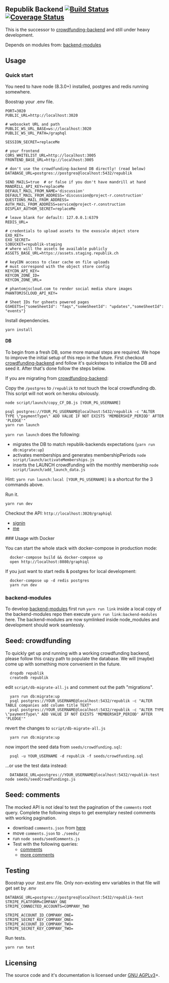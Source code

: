 Republik Backend [![Build Status](https://travis-ci.org/orbiting/republik-backend.svg?branch=master)](https://travis-ci.org/orbiting/republik-backend) [![Coverage Status](https://coveralls.io/repos/github/orbiting/republik-backend/badge.svg?branch=master)](https://coveralls.io/github/orbiting/republik-backend?branch=master)
-----------------

This is the successor to [crowdfunding-backend](https://github.com/orbiting/republik-backend) and still under heavy development.

Depends on modules from: [backend-modules](https://github.com/orbiting/backend-modules)

## Usage

### Quick start
You need to have node (8.3.0+) installed, postgres and redis running somewhere.

Boostrap your .env file.
```
PORT=3020
PUBLIC_URL=http://localhost:3020

# websocket URL and path
PUBLIC_WS_URL_BASE=ws://localhost:3020
PUBLIC_WS_URL_PATH=/graphql

SESSION_SECRET=replaceMe

# your frontend
CORS_WHITELIST_URL=http://localhost:3005
FRONTEND_BASE_URL=http://localhost:3005

# don't use the crowdfunding-backend DB directly! (read below)
DATABASE_URL=postgres://postgres@localhost:5432/republik

SEND_MAILS=true  # or false if you don't have mandrill at hand
MANDRILL_API_KEY=replaceMe
DEFAULT_MAIL_FROM_NAME='discussion'
DEFAULT_MAIL_FROM_ADDRESS='discussion@project-r.construction'
QUESTIONS_MAIL_FROM_ADDRESS=
AUTH_MAIL_FROM_ADDRESS=service@project-r.construction
DISPLAY_AUTHOR_SECRET=replaceMe

# leave blank for default: 127.0.0.1:6379
REDIS_URL=

# credentials to upload assets to the exoscale object store
EXO_KEY=
EXO_SECRET=
S3BUCKET=republik-staging
# where will the assets be available publicly
ASSETS_BASE_URL=https://assets.staging.republik.ch

# keyCDN access to clear cache on file uploads
# must correspond with the object store config
KEYCDN_API_KEY=
KEYCDN_ZONE_ID=
KEYCDN_ZONE_URL=

# phantomjscloud.com to render social media share images
PHANTOMJSCLOUD_API_KEY=

# Sheet IDs for gsheets powered pages
GSHEETS={"someSheetId": "faqs","someSheetId": "updates","someSheetId": "events"}
```

Install dependencies.
```
yarn install
```

#### DB
To begin from a fresh DB, some more manual steps are required. We hope to improve the initial setup of this repo in the future.
First checkout [crowdfunding-backend](https://github.com/orbiting/crowdfunding-backend) and follow it's quicksteps to initialize the DB and seed it.
After that's done follow the steps below.


If you are migrating from [crowdfunding-backend](https://github.com/orbiting/crowdfunding-backend):

Copy the `/postgres` to `/republik` to not touch the local crowdfunding db. This script will not work on heroku obviously.
```
node script/launch/copy_CF_DB.js [YOUR_PG_USERNAME]
```

```
psql postgres://YOUR_PG_USERNAME@localhost:5432/republik -c "ALTER TYPE \"paymentType\" ADD VALUE IF NOT EXISTS 'MEMBERSHIP_PERIOD' AFTER 'PLEDGE'"
yarn run launch
```
`yarn run launch` does the following:
 - migrates the DB to match republik-backends expectations (`yarn run db:migrate:up`)
 - activates memberships and generates membershipPeriods `node script/launch/activateMemberships.js`
 - inserts the LAUNCH crowdfunding with the monthly membership `node script/launch/add_launch_data.js`

Hint: `yarn run launch:local [YOUR_PG_USERNAME]` is a shortcut for the 3 commands above.


Run it.
```
yarn run dev
```

Checkout the API: `http://localhost:3020/graphiql`
- [signin](http://localhost:3020/graphiql?query=mutation%20%7BsignIn(email%3A%20%22patrick.recher%40project-r.construction%22)%20%7B%0A%20%20phrase%0A%7D%7D)
- [me](http://localhost:3020/graphiql?query=query%20%7Bme%20%7B%0A%20%20id%0A%20%20email%0A%7D%7D)

### Usage with Docker

You can start the whole stack with docker-compose in production mode:
```
  docker-compose build && docker-compose up
  open http://localhost:8080/graphiql
```

If you just want to start redis & postgres for local development:
```
  docker-compose up -d redis postgres
  yarn run dev
```

### backend-modules
To develop [backend-modules](https://github.com/orbiting/backend-modules) first run `yarn run link` inside a local copy of the backend-modules repo then execute `yarn run link:backend-modules` here. The backend-modules are now symlinked inside node_modules and development should work seamlessly.

## Seed: crowdfunding

To quickly get up and running with a working crowdfunding backend, please follow this crazy path to populate the database. We will (maybe) come up with something more convenient in the future.

```
  dropdb republik
  createdb republik
```

edit `script/db-migrate-all.js` and comment out the path "migrations".

```
  yarn run db:migrate:up
  psql postgres://YOUR_USERNAME@localhost:5432/republik -c "ALTER TABLE companies add column title TEXT"
  psql postgres://YOUR_USERNAME@localhost:5432/republik -c "ALTER TYPE \"paymentType\" ADD VALUE IF NOT EXISTS 'MEMBERSHIP_PERIOD' AFTER 'PLEDGE'"
```

revert the changes to `script/db-migrate-all.js`

```
  yarn run db:migrate:up
```

now import the seed data from `seeds/crowdfunding.sql`:

```
  psql -u YOUR_USERNAME -d republik -f seeds/crowdfunding.sql
```

...or use the test data instead:

```
  DATABASE_URL=postgres://YOUR_USERNAME@localhost:5432/republik-test node seeds/seedCrowdfundings.js
```




## Seed: comments
The mocked API is not ideal to test the pagination of the `comments` root query. Complete the following steps to get exemplary nested comments with working pagination.
- download `comments.json` from [here](https://comments-tqtwgqaery.now.sh)
- move `comments.json` to `./seeds/`
- run `node seeds/seedComments.js`
- Test with the following queries:
  - [comments](http://localhost:3020/graphiql?query=query%20getDiscussion(%24parentId%3A%20ID%2C%20%24after%3A%20String)%20%7B%0A%20%20discussions%20%7B%0A%20%20%20%20id%0A%20%20%20%20comments(first%3A%203%2C%20parentId%3A%20%24parentId%2C%20after%3A%20%24after%2C%20orderBy%3A%20HOT%2C%20orderDirection%3A%20DESC)%20%7B%0A%20%20%20%20%20%20...ConnectionInfo%0A%20%20%20%20%20%20nodes%20%7B%0A%20%20%20%20%20%20%20%20...Comment%0A%20%20%20%20%20%20%20%20comments%20%7B%0A%20%20%20%20%20%20%20%20%20%20...ConnectionInfo%0A%20%20%20%20%20%20%20%20%20%20nodes%20%7B%0A%20%20%20%20%20%20%20%20%20%20%20%20...Comment%0A%20%20%20%20%20%20%20%20%20%20%20%20comments%20%7B%0A%20%20%20%20%20%20%20%20%20%20%20%20%20%20...ConnectionInfo%0A%20%20%20%20%20%20%20%20%20%20%20%20%20%20nodes%20%7B%0A%20%20%20%20%20%20%20%20%20%20%20%20%20%20%20%20...Comment%0A%20%20%20%20%20%20%20%20%20%20%20%20%20%20%20%20comments%20%7B%0A%20%20%20%20%20%20%20%20%20%20%20%20%20%20%20%20%20%20...ConnectionInfo%0A%20%20%20%20%20%20%20%20%20%20%20%20%20%20%20%20%20%20nodes%20%7B%0A%20%20%20%20%20%20%20%20%20%20%20%20%20%20%20%20%20%20%20%20...Comment%0A%20%20%20%20%20%20%20%20%20%20%20%20%20%20%20%20%20%20%7D%0A%20%20%20%20%20%20%20%20%20%20%20%20%20%20%20%20%7D%0A%20%20%20%20%20%20%20%20%20%20%20%20%20%20%7D%0A%20%20%20%20%20%20%20%20%20%20%20%20%7D%0A%20%20%20%20%20%20%20%20%20%20%7D%0A%20%20%20%20%20%20%20%20%7D%0A%20%20%20%20%20%20%7D%0A%20%20%20%20%7D%0A%20%20%7D%0A%7D%0A%0Afragment%20ConnectionInfo%20on%20CommentConnection%20%7B%0A%20%20totalCount%0A%20%20pageInfo%20%7B%0A%20%20%20%20hasNextPage%0A%20%20%20%20endCursor%0A%20%20%7D%0A%7D%0A%0Afragment%20Comment%20on%20Comment%20%7B%0A%20%20id%0A%20%20content%0A%20%20depth%0A%20%20_depth%0A%20%20createdAt%0A%20%20hotness%0A%7D%0A&operationName=getDiscussion&variables=)
  - [more comments](http://localhost:3020/graphiql?query=query%20getDiscussion(%24parentId%3A%20ID%2C%20%24after%3A%20String)%20%7B%0A%20%20discussions%20%7B%0A%20%20%20%20id%0A%20%20%20%20comments(first%3A%203%2C%20parentId%3A%20%24parentId%2C%20after%3A%20%24after%2C%20orderBy%3A%20HOT%2C%20orderDirection%3A%20ASC)%20%7B%0A%20%20%20%20%20%20...ConnectionInfo%0A%20%20%20%20%20%20nodes%20%7B%0A%20%20%20%20%20%20%20%20...Comment%0A%20%20%20%20%20%20%20%20comments%20%7B%0A%20%20%20%20%20%20%20%20%20%20...ConnectionInfo%0A%20%20%20%20%20%20%20%20%20%20nodes%20%7B%0A%20%20%20%20%20%20%20%20%20%20%20%20...Comment%0A%20%20%20%20%20%20%20%20%20%20%20%20comments%20%7B%0A%20%20%20%20%20%20%20%20%20%20%20%20%20%20...ConnectionInfo%0A%20%20%20%20%20%20%20%20%20%20%20%20%20%20nodes%20%7B%0A%20%20%20%20%20%20%20%20%20%20%20%20%20%20%20%20...Comment%0A%20%20%20%20%20%20%20%20%20%20%20%20%20%20%20%20comments%20%7B%0A%20%20%20%20%20%20%20%20%20%20%20%20%20%20%20%20%20%20...ConnectionInfo%0A%20%20%20%20%20%20%20%20%20%20%20%20%20%20%20%20%20%20nodes%20%7B%0A%20%20%20%20%20%20%20%20%20%20%20%20%20%20%20%20%20%20%20%20...Comment%0A%20%20%20%20%20%20%20%20%20%20%20%20%20%20%20%20%20%20%20%20comments%20%7B%0A%20%20%20%20%20%20%20%20%20%20%20%20%20%20%20%20%20%20%20%20%20%20...ConnectionInfo%0A%20%20%20%20%20%20%20%20%20%20%20%20%20%20%20%20%20%20%20%20%20%20nodes%20%7B%0A%20%20%20%20%20%20%20%20%20%20%20%20%20%20%20%20%20%20%20%20%20%20%20%20...Comment%0A%20%20%20%20%20%20%20%20%20%20%20%20%20%20%20%20%20%20%20%20%20%20%20%20comments%20%7B%0A%20%20%20%20%20%20%20%20%20%20%20%20%20%20%20%20%20%20%20%20%20%20%20%20%20%20...ConnectionInfo%0A%20%20%20%20%20%20%20%20%20%20%20%20%20%20%20%20%20%20%20%20%20%20%20%20%20%20nodes%20%7B%0A%20%20%20%20%20%20%20%20%20%20%20%20%20%20%20%20%20%20%20%20%20%20%20%20%20%20%20%20...Comment%0A%20%20%20%20%20%20%20%20%20%20%20%20%20%20%20%20%20%20%20%20%20%20%20%20%20%20%20%20comments%20%7B%0A%20%20%20%20%20%20%20%20%20%20%20%20%20%20%20%20%20%20%20%20%20%20%20%20%20%20%20%20%20%20...ConnectionInfo%0A%20%20%20%20%20%20%20%20%20%20%20%20%20%20%20%20%20%20%20%20%20%20%20%20%20%20%20%20%20%20nodes%20%7B%0A%20%20%20%20%20%20%20%20%20%20%20%20%20%20%20%20%20%20%20%20%20%20%20%20%20%20%20%20%20%20%20%20...Comment%0A%20%20%20%20%20%20%20%20%20%20%20%20%20%20%20%20%20%20%20%20%20%20%20%20%20%20%20%20%20%20%20%20comments%20%7B%0A%20%20%20%20%20%20%20%20%20%20%20%20%20%20%20%20%20%20%20%20%20%20%20%20%20%20%20%20%20%20%20%20%20%20totalCount%0A%20%20%20%20%20%20%20%20%20%20%20%20%20%20%20%20%20%20%20%20%20%20%20%20%20%20%20%20%20%20%20%20%7D%0A%20%20%20%20%20%20%20%20%20%20%20%20%20%20%20%20%20%20%20%20%20%20%20%20%20%20%20%20%20%20%7D%0A%20%20%20%20%20%20%20%20%20%20%20%20%20%20%20%20%20%20%20%20%20%20%20%20%20%20%20%20%7D%0A%20%20%20%20%20%20%20%20%20%20%20%20%20%20%20%20%20%20%20%20%20%20%20%20%20%20%7D%0A%20%20%20%20%20%20%20%20%20%20%20%20%20%20%20%20%20%20%20%20%20%20%20%20%7D%0A%20%20%20%20%20%20%20%20%20%20%20%20%20%20%20%20%20%20%20%20%20%20%7D%0A%20%20%20%20%20%20%20%20%20%20%20%20%20%20%20%20%20%20%20%20%7D%0A%20%20%20%20%20%20%20%20%20%20%20%20%20%20%20%20%20%20%7D%0A%20%20%20%20%20%20%20%20%20%20%20%20%20%20%20%20%7D%0A%20%20%20%20%20%20%20%20%20%20%20%20%20%20%7D%0A%20%20%20%20%20%20%20%20%20%20%20%20%7D%0A%20%20%20%20%20%20%20%20%20%20%7D%0A%20%20%20%20%20%20%20%20%7D%0A%20%20%20%20%20%20%7D%0A%20%20%20%20%7D%0A%20%20%7D%0A%7D%0A%0Afragment%20ConnectionInfo%20on%20CommentConnection%20%7B%0A%20%20totalCount%0A%20%20pageInfo%20%7B%0A%20%20%20%20hasNextPage%0A%20%20%20%20endCursor%0A%20%20%7D%0A%7D%0A%0Afragment%20Comment%20on%20Comment%20%7B%0A%20%20id%0A%20%20content%0A%20%20depth%0A%20%20_depth%0A%20%20createdAt%0A%20%20hotness%0A%7D%0A&operationName=getDiscussion&variables=%7B%0A%20%20%22after%22%3A%20%22eyJvcmRlckJ5IjoiSE9UIiwib3JkZXJEaXJlY3Rpb24iOiJERVNDIiwicGFyZW50SWQiOiJhZGQzMmUxMy1hYzIyLWU1ZGItZTMyOC01NjU5NTJkNjAwM2MiLCJhZnRlcklkIjoiMWVhNzhkZjgtNDE1Ny1mYTcwLWM5ZDYtMDU3Y2NkNDk5ZTlhIn0%3D%22%0A%7D)

## Testing

Boostrap your .test.env file. Only non-existing env variables in that file will get set by .env
```
DATABASE_URL=postgres://postgres@localhost:5432/republik-test
STRIPE_PLATFORM=COMPANY_ONE
STRIPE_CONNECTED_ACCOUNTS=COMPANY_TWO

STRIPE_ACCOUNT_ID_COMPANY_ONE=
STRIPE_SECRET_KEY_COMPANY_ONE=
STRIPE_ACCOUNT_ID_COMPANY_TWO=
STRIPE_SECRET_KEY_COMPANY_TWO=
```

Run tests.
```
yarn run test
```

## Licensing
The source code and it's documentation is licensed under [GNU AGPLv3](LICENSE)+.
